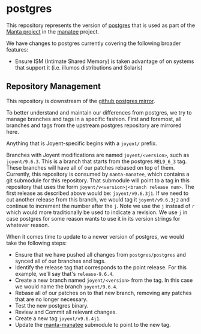 # postgres

This repository represents the version of [postgres](https://www.postgresql.org/)
that is used as part of the [Manta
project](https://github.com/joyent/manta) in the
[manatee](https://github.com/joyent/manta-manatee) project.

We have changes to postgres currently covering the following broader
features:

* Ensure ISM (Intimate Shared Memory) is taken advantage of on systems that
  support it (i.e. illumos distributions and Solaris)

## Repository Management

This repository is downstream of the [github postgres
mirror](https://github.com/postgres/postgres).

To better understand and maintain our differences from postgres, we try to
manage branches and tags in a specific fashion. First and foremost, all
branches and tags from the upstream postgres repository are mirrored here.

Anything that is Joyent-specific begins with a `joyent/` prefix.

Branches with Joyent modifications are named `joyent/<version>`, such as
`joyent/9.6.3`. This is a branch that starts from the postgres
`REL9_6_3` tag. These branches will have all of our patches
rebased on top of them. Currently, this repository is consumed by
`manta-manatee`, which contains a git submodule for this repository. That
submodule will point to a tag in this repository that uses the form
`joyent/v<version>j<branch release num>`. The first release as described
above would be: `joyent/v9.6.3j1`. If we need to cut another release
from this branch, we would tag it `joyent/v9.6.3j2` and continue to
increment the number after the `j`. Note we use the `j` instead of `r`
which would more traditionally be used to indicate a revision.  We use
`j` in case postgres for some reason wants to use it in its version strings
for whatever reason.

When it comes time to update to a newer version of postgres, we would take
the following steps:

* Ensure that we have pushed all changes from `postgres/postgres` and synced
  all of our branches and tags.
* Identify the release tag that corresponds to the point release. For
  this example, we'll say that's `release-9.6.4`.
* Create a new branch named `joyent/<version>` from the tag. In this
  case we would name the branch `joyent/9.6.4`.
* Rebase all of our patches on to that new branch, removing any patches
  that are no longer necessary.
* Test the new postgres binary.
* Review and Commit all relevant changes.
* Create a new tag `joyent/v9.6.4j1`.
* Update the [manta-manatee](https://github.com/joyent/manta-manatee)
  submodule to point to the new tag.


